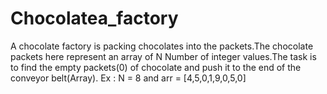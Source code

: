 # Chocolatea_factory
A chocolate factory is packing chocolates into the packets.The chocolate packets here represent an array of  N Number of integer values.The task is to find the empty packets(0) of chocolate and push it to the end of  the conveyor belt(Array).  Ex : N = 8 and arr = [4,5,0,1,9,0,5,0]
